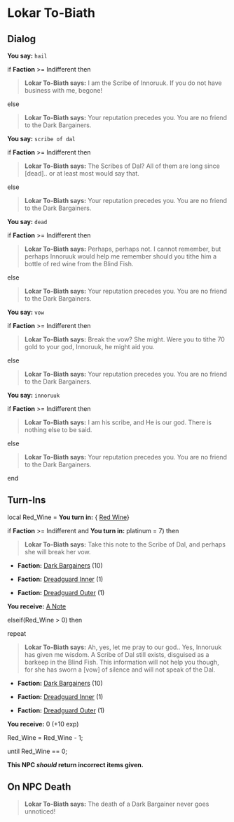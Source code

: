 # Lokar To-Biath



## Dialog

**You say:** `hail`



if **Faction** >= Indifferent then



>**Lokar To-Biath says:** I am the Scribe of Innoruuk. If you do not have business with me, begone!


else



>**Lokar To-Biath says:** Your reputation precedes you. You are no friend to the Dark Bargainers.




**You say:** `scribe of dal`



if **Faction** >= Indifferent then



>**Lokar To-Biath says:** The Scribes of Dal? All of them are long since [dead].. or at least most would say that.


else



>**Lokar To-Biath says:** Your reputation precedes you. You are no friend to the Dark Bargainers.




**You say:** `dead`



if **Faction** >= Indifferent then



>**Lokar To-Biath says:** Perhaps, perhaps not. I cannot remember, but perhaps Innoruuk would help me remember should you tithe him a bottle of red wine from the Blind Fish.


else



>**Lokar To-Biath says:** Your reputation precedes you. You are no friend to the Dark Bargainers.




**You say:** `vow`



if **Faction** >= Indifferent then






>**Lokar To-Biath says:** Break the vow? She might. Were you to tithe 70 gold to your god, Innoruuk, he might aid you.


else



>**Lokar To-Biath says:** Your reputation precedes you. You are no friend to the Dark Bargainers.




**You say:** `innoruuk`



if **Faction** >= Indifferent then



>**Lokar To-Biath says:** I am his scribe, and He is our god.  There is nothing else to be said.


else



>**Lokar To-Biath says:** Your reputation precedes you. You are no friend to the Dark Bargainers.



end

## Turn-Ins





local Red_Wine =  **You turn in:**  { [Red Wine](/item/13030)}



if **Faction** >= Indifferent and  **You turn in:** platinum = 7) then


>**Lokar To-Biath says:** Take this note to the Scribe of Dal, and perhaps she will break her vow.





* __Faction:__ [Dark Bargainers](/faction/236) (10)




* __Faction:__ [Dreadguard Inner](/faction/370) (1)


* __Faction:__ [Dreadguard Outer](/faction/334) (1)


 **You receive:**  [A Note](/item/18200) 

elseif(Red_Wine > 0) then


repeat



>**Lokar To-Biath says:** Ah, yes, let me pray to our god.. Yes, Innoruuk has given me wisdom. A Scribe of Dal still exists, disguised as a barkeep in the Blind Fish. This information will not help you though, for she has sworn a [vow] of silence and will not speak of the Dal.







* __Faction:__ [Dark Bargainers](/faction/236) (10)






* __Faction:__ [Dreadguard Inner](/faction/370) (1)



* __Faction:__ [Dreadguard Outer](/faction/334) (1)



 **You receive:** 0 (+10 exp)



Red_Wine = Red_Wine - 1;


until Red_Wine == 0;

**This NPC *should* return incorrect items given.**

## On NPC Death

>**Lokar To-Biath says:** The death of a Dark Bargainer never goes unnoticed!